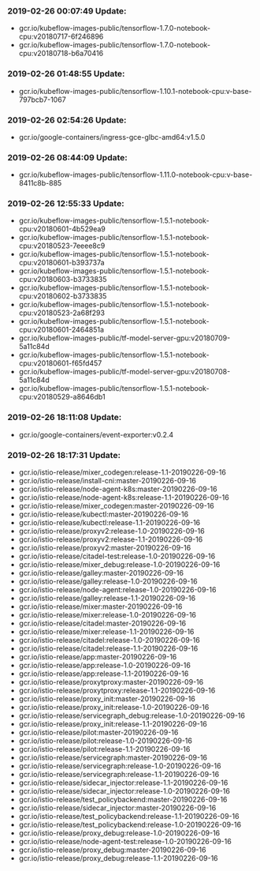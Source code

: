 ### 2019-02-26 00:07:49 Update:

- gcr.io/kubeflow-images-public/tensorflow-1.7.0-notebook-cpu:v20180717-6f246896
- gcr.io/kubeflow-images-public/tensorflow-1.7.0-notebook-cpu:v20180718-b6a70416
### 2019-02-26 01:48:55 Update:

- gcr.io/kubeflow-images-public/tensorflow-1.10.1-notebook-cpu:v-base-797bcb7-1067
### 2019-02-26 02:54:26 Update:

- gcr.io/google-containers/ingress-gce-glbc-amd64:v1.5.0
### 2019-02-26 08:44:09 Update:

- gcr.io/kubeflow-images-public/tensorflow-1.11.0-notebook-cpu:v-base-8411c8b-885
### 2019-02-26 12:55:33 Update:

- gcr.io/kubeflow-images-public/tensorflow-1.5.1-notebook-cpu:v20180601-4b529ea9
- gcr.io/kubeflow-images-public/tensorflow-1.5.1-notebook-cpu:v20180523-7eeee8c9
- gcr.io/kubeflow-images-public/tensorflow-1.5.1-notebook-cpu:v20180601-b393737a
- gcr.io/kubeflow-images-public/tensorflow-1.5.1-notebook-cpu:v20180603-b3733835
- gcr.io/kubeflow-images-public/tensorflow-1.5.1-notebook-cpu:v20180602-b3733835
- gcr.io/kubeflow-images-public/tensorflow-1.5.1-notebook-cpu:v20180523-2a68f293
- gcr.io/kubeflow-images-public/tensorflow-1.5.1-notebook-cpu:v20180601-2464851a
- gcr.io/kubeflow-images-public/tf-model-server-gpu:v20180709-5a11c84d
- gcr.io/kubeflow-images-public/tensorflow-1.5.1-notebook-cpu:v20180601-f65fd457
- gcr.io/kubeflow-images-public/tf-model-server-gpu:v20180708-5a11c84d
- gcr.io/kubeflow-images-public/tensorflow-1.5.1-notebook-cpu:v20180529-a8646db1
### 2019-02-26 18:11:08 Update:

- gcr.io/google-containers/event-exporter:v0.2.4
### 2019-02-26 18:17:31 Update:

- gcr.io/istio-release/mixer_codegen:release-1.1-20190226-09-16
- gcr.io/istio-release/install-cni:master-20190226-09-16
- gcr.io/istio-release/node-agent-k8s:master-20190226-09-16
- gcr.io/istio-release/node-agent-k8s:release-1.1-20190226-09-16
- gcr.io/istio-release/mixer_codegen:master-20190226-09-16
- gcr.io/istio-release/kubectl:master-20190226-09-16
- gcr.io/istio-release/kubectl:release-1.1-20190226-09-16
- gcr.io/istio-release/proxyv2:release-1.0-20190226-09-16
- gcr.io/istio-release/proxyv2:release-1.1-20190226-09-16
- gcr.io/istio-release/proxyv2:master-20190226-09-16
- gcr.io/istio-release/citadel-test:release-1.0-20190226-09-16
- gcr.io/istio-release/mixer_debug:release-1.0-20190226-09-16
- gcr.io/istio-release/galley:master-20190226-09-16
- gcr.io/istio-release/galley:release-1.0-20190226-09-16
- gcr.io/istio-release/node-agent:release-1.0-20190226-09-16
- gcr.io/istio-release/galley:release-1.1-20190226-09-16
- gcr.io/istio-release/mixer:master-20190226-09-16
- gcr.io/istio-release/mixer:release-1.0-20190226-09-16
- gcr.io/istio-release/citadel:master-20190226-09-16
- gcr.io/istio-release/mixer:release-1.1-20190226-09-16
- gcr.io/istio-release/citadel:release-1.0-20190226-09-16
- gcr.io/istio-release/citadel:release-1.1-20190226-09-16
- gcr.io/istio-release/app:master-20190226-09-16
- gcr.io/istio-release/app:release-1.0-20190226-09-16
- gcr.io/istio-release/app:release-1.1-20190226-09-16
- gcr.io/istio-release/proxytproxy:master-20190226-09-16
- gcr.io/istio-release/proxytproxy:release-1.1-20190226-09-16
- gcr.io/istio-release/proxy_init:master-20190226-09-16
- gcr.io/istio-release/proxy_init:release-1.0-20190226-09-16
- gcr.io/istio-release/servicegraph_debug:release-1.0-20190226-09-16
- gcr.io/istio-release/proxy_init:release-1.1-20190226-09-16
- gcr.io/istio-release/pilot:master-20190226-09-16
- gcr.io/istio-release/pilot:release-1.0-20190226-09-16
- gcr.io/istio-release/pilot:release-1.1-20190226-09-16
- gcr.io/istio-release/servicegraph:master-20190226-09-16
- gcr.io/istio-release/servicegraph:release-1.0-20190226-09-16
- gcr.io/istio-release/servicegraph:release-1.1-20190226-09-16
- gcr.io/istio-release/sidecar_injector:release-1.1-20190226-09-16
- gcr.io/istio-release/sidecar_injector:release-1.0-20190226-09-16
- gcr.io/istio-release/test_policybackend:master-20190226-09-16
- gcr.io/istio-release/sidecar_injector:master-20190226-09-16
- gcr.io/istio-release/test_policybackend:release-1.1-20190226-09-16
- gcr.io/istio-release/test_policybackend:release-1.0-20190226-09-16
- gcr.io/istio-release/proxy_debug:release-1.0-20190226-09-16
- gcr.io/istio-release/node-agent-test:release-1.0-20190226-09-16
- gcr.io/istio-release/proxy_debug:master-20190226-09-16
- gcr.io/istio-release/proxy_debug:release-1.1-20190226-09-16
